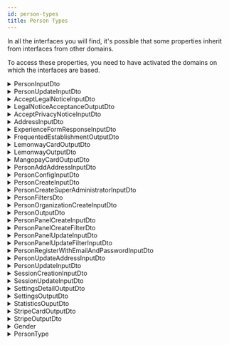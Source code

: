 ```yaml
---
id: person-types
title: Person Types
---
```


In all the interfaces you will find, it's possible that some properties inherit from interfaces from other domains.

To access these properties, you need to have activated the domains on which the interfaces are based.

<details>
 <summary>PersonInputDto</summary>

| Fields                       |                                   Type                                    | Description                                 |
| :--------------------------- | :-----------------------------------------------------------------------: | :------------------------------------------ |
| **id**                       |                                 `string`                                  | The id of the person                        |
| **uri**                      |                                 `string`                                  | The uri of the person                       |
| **consumerId**               |                                 `string`                                  | The consumerId of the person                |
| **firstName**                |                                 `string`                                  | The firstName of the person                 |
| **lastName**                 |                                 `string`                                  | The lastName of the person                  |
| **address**                  |                    [AddressInputDto](#addressinputdto)                    | The address of the person                   |
| **myAddresses**              |                  [AddressInputDto](#addressinputdto)`[]`                  | The registered addresses of the person      |
| **subscriptionLocation**     |                  [GeoCoordinatesDto](#geocoordinatesdto)                  | The subscription location of the person     |
| **phoneNumber**              |                                 `string`                                  | The phone number of the person              |
| **mobilePhoneNumber**        |                                 `string`                                  | The mobile phone number of the person       |
| **faxNumber**                |                                 `string`                                  | The fax number of the person                |
| **nationality**              |                                 `string`                                  | The nationality of the person               |
| **affiliation**              |   [PersonOrganizationCreateInputDto](#personorganizationcreateinputdto)   | The affiliation of the person               |
| **birthDate**                |                                `DateTime`                                 | The birth date of the person                |
| **email**                    |                                 `string`                                  | The email of the person                     |
| **gender**                   |                             [Gender](#gender)                             | The gender of the person                    |
| **latitude**                 |                                  `float`                                  | The latitude of the person                  |
| **longitude**                |                                  `float`                                  | The longitude of the person                 |
| **jobTitle**                 |                                 `string`                                  | The job title of the person                 |
| **enabled**                  |                                 `boolean`                                 | The status of the person ( true of false)   |
| **legalNotice**              |          [AcceptLegalNoticeInputDto](#acceptlegalnoticeinputdto)          | The legal notice status of the person       |
| **privacyNotive**            |        [AcceptPrivacyNoticeInputDto](#acceptprivacynoticeinputdto)        | The privacy notice status of the person     |
| **createdAt**                |                                 `string`                                  | The creation date of the person             |
| **updatedAt**                |                                 `string`                                  | The update of the person                    |
| **picture**                  |                     [ImageObjectDto](#imageobjectdto)                     | The picture of the person                   |
| **settings**                 |                  [SettingsOutputDto](#settingsoutputdto)                  | The settings of the person                  |
| **organizationFavorites**    |                                `string[]`                                 | The favorites organizations of the person   |
| **mangopayUserId**           |                                 `string`                                  | The MangoPay id of the person               |
| **mangopayWalletId**         |                                 `string`                                  | The MangoPay wallet id of the person        |
| **mangopayCards**            |            [MangopayCardOutputDto](#mangopaycardoutputdto)`[]`            | The MangoPay cards of the person            |
| **stripe**                   |                    [StripeOutputDto](#stripeoutputdto)                    | The stripe account of the person            |
| **lemonway**                 |                  [LemonwayOutputDto](#lemonwayoutputdto)                  | The lemonway account of the person          |
| **type**                     |                         [PersonType](#persontype)                         | The type of the person                      |
| **frequentedEstablishments** | [FrequentedEstablishmentOutputDto](#frequentedestablishmentoutputdto)`[]` | The frequented establishments by the person |
| **metadatas**                |                                 `string`                                  | The metadatas of the person                 |
| **statistics**               |                 [StatisticOutputDto](#statisticoutputdto)                 | The statistics of the person                |

</details>

<details>
 <summary>PersonUpdateInputDto</summary>

| Fields                |                                 Type                                  | Description                           |
| :-------------------- | :-------------------------------------------------------------------: | :------------------------------------ |
| **firstName**         |                               `string`                                | The first name of the person          |
| **lastName**          |                               `string`                                | The last name of the person           |
| **address**           |                  [AddressInputDto](#addressinputdto)                  | The address of the person             |
| **type**              |                       [PersonType](#persontype)                       | The type of the person                |
| **phoneNumber**       |                               `string`                                | The phone number of the person        |
| **mobilePhoneNumber** |                               `string`                                | The mobile phone number of the person |
| **faxNumber**         |                               `string`                                | The fax phone number of the person    |
| **nationality**       |                               `string`                                | The nationality of the person         |
| **affiliation**       | [PersonOrganizationCreateInputDto](#personorganizationcreateinputdto) | The mobile phone number of the person |
| **latitude**          |                                `float`                                | The latitude of the person            |
| **longitude**         |                                `float`                                | The latitude of the person            |
| **birthDate**         |                               `string`                                | The birth date of the person          |
| **email**             |                               `string`                                | The email of the person               |
| **gender**            |                           [Gender](#gender)                           | The gender of the person              |
| **jobTitle**          |                               `string`                                | The job title of the person           |
| **metadatas**         |                               `string`                                | The metadatas of the person           |
| **userProfileUri**    |                               `string`                                | The user profile uri of the person    |

</details>

<details>
 <summary>AcceptLegalNoticeInputDto</summary>

| Fields      |   Type   | Description                               |
| :---------- | :------: | :---------------------------------------- |
| **version** | `string` | The version of the legal notice to accept |

</details>

<details>
 <summary>LegalNoticeAcceptanceOutputDto</summary>

| Fields               |   Type   | Description                              |
| :------------------- | :------: | :--------------------------------------- |
| **version**          | `string` | The version of the accepted legal notice |
| **dateOfAcceptance** | `string` | The date of acceptance legal notice      |

</details>

<details>
 <summary>AcceptPrivacyNoticeInputDto</summary>

| Fields      |   Type   | Description                                 |
| :---------- | :------: | :------------------------------------------ |
| **version** | `string` | The version of the privacy notice to accept |

</details>

<details>
 <summary>AddressInputDto</summary>

| Fields                         |   Type   | Description                             |
| :----------------------------- | :------: | :-------------------------------------- |
| **id**                         | `string` | The id of the address                   |
| **country**                    | `string` | The country of the address              |
| **locality**                   | `string` | The locality of the address             |
| **region**                     | `string` | The region of the address               |
| **postalCode**                 | `string` | The postal code of the address          |
| **streetAddress**              | `string` | The street of the address               |
| **uri**                        | `string` | The uri of the address                  |
| **createdAt**                  | `string` | The creation date of the address        |
| **department**                 | `string` | The department of the address           |
| **complementaryStreetAddress** | `string` | The complementary street of the address |
| **name**                       | `string` | The name of the address                 |
| **originId**                   | `string` | The origin id of the address            |
| **latitude**                   | `float`  | The latitude of the address             |
| **longitude**                  | `float`  | The id of the address                   |

</details>

<details>
 <summary>ExperienceFormResponseInputDto</summary>

| Fields             |               Type                | Description                                              |
| :----------------- | :-------------------------------: | :------------------------------------------------------- |
| **startDate**      |             `string`              | The start date of the experience form response           |
| **endDate**        |             `string`              | The end date of the experience form response             |
| **travelingGroup** | [TravelingGroup](#travelinggroup) | The traveling group type of the experience form response |
| **activities**     |            `string[]`             | The activities linked on the experience form response    |

</details>

<details>
 <summary>FrequentedEstablishmentOutputDto</summary>

| Fields               |   Type   | Description                                           |
| :------------------- | :------: | :---------------------------------------------------- |
| **organizationId**   | `string` | The organization id of the frequented establishment   |
| **organizationName** | `string` | The organization name of the frequented establishment |
| **firstVisit**       | `string` | The first visit date of the frequented establishment  |
| **lastVisit**        | `string` | The last visit date of the frequented establishment   |
| **isCustomer**       | `string` | The customer status of the frequented establishment   |

</details>

<details>
 <summary>LemonwayCardOutputDto</summary>

| Fields                  |   Type    | Description                                   |
| :---------------------- | :-------: | :-------------------------------------------- |
| **id**                  | `string`  | The id of the Lemonway card                   |
| **transactionId**       | `string`  | The transaction id of the Lemonway card       |
| **is3DS**               | `boolean` | The 3DS status of the Lemonway card           |
| **country**             | `string`  | The registered country of the Lemonway card   |
| **authorizationNumber** | `string`  | The authorization number of the Lemonway card |
| **maskedNumber**        | `string`  | The masked number of the Lemonway card        |
| **type**                | `string`  | The type of the Lemonway card                 |
| **default**             | `boolean` | The default status of the Lemonway card       |

</details>

<details>
 <summary>LemonwayOutputDto</summary>

| Fields         |                        Type                         | Description                                  |
| :------------- | :-------------------------------------------------: | :------------------------------------------- |
| **customerId** |                      `string`                       | The customer id of the Lemonway account      |
| **cards**      | [LemonwayCardOutputDto](#lemonwaycardoutputdto)`[]` | The associated cards of the Lemonway account |

</details>

<details>
 <summary>MangopayCardOutputDto</summary>

| Fields             |   Type    | Description                                 |
| :----------------- | :-------: | :------------------------------------------ |
| **ExpirationDate** | `string`  | The expiration date of the Mangopay card    |
| **Alias**          | `string`  | The Alias of the Mangopay card              |
| **CardType**       | `string`  | The type of the Mangopay card               |
| **CardProvider**   | `string`  | The provider of the Mangopay card           |
| **Country**        | `string`  | The registered country of the Mangopay card |
| **Product**        | `string`  | The product of the Mangopay card            |
| **BankCode**       | `string`  | The bank code of the Mangopay card          |
| **Active**         | `boolean` | The active status of the Mangopay card      |
| **Currency**       | `string`  | The currency of the Mangopay card           |
| **Validity**       | `string`  | The validity of the Mangopay card           |
| **Id**             | `string`  | The id of the Mangopay card                 |
| **Tag**            | `string`  | The tag of the Mangopay card                |
| **CreationDate**   | `string`  | The creation date of the Mangopay card      |
| **FingerPrint**    | `string`  | The finger print of the Mangopay card       |
| **default**        | `boolean` | The default status of the Mangopay card     |

</details>

<details>
 <summary>PersonAddAddressInputDto</summary>

| Fields                         |            Type             | Description                                    |
| :----------------------------- | :-------------------------: | :--------------------------------------------- |
| **id**                         |          `string`           | The id of the address to add                   |
| **uri**                        |          `string`           | The uri of the address to add                  |
| **country**                    |          `string`           | The country of the address to add              |
| **locality**                   |          `string`           | The locality of the address to add             |
| **region**                     |          `string`           | The region of the address to add               |
| **department**                 |          `string`           | The department of the address to add           |
| **types**                      |         `string[]`          | The types of the address to add                |
| **postalCode**                 |          `string`           | The postal code of the address to add          |
| **streetAddress**              |          `string`           | The street of the address to add               |
| **complementaryStreetAddress** |          `string`           | The complementary street of the address to add |
| **name**                       |          `string`           | The name of the address to add                 |
| **originId**                   |          `string`           | The origin id of the address to add            |
| **latitude**                   |           `float`           | The latitude of the address to add             |
| **longitude**                  |           `float`           | The longitude of the address to add            |
| **consumerId**                 |          `string`           | The consumer id of the address to add          |
| **createdAt**                  |          `string`           | The creation date of the address to add        |
| **updatedAt**                  |          `string`           | The update date of the address to add          |
| **type**                       | [AccountType](#accounttype) | The type of the address to add                 |
| **isDefault**                  |          `boolean`          | The default status of the address to add       |

</details>

<details>
 <summary>PersonConfigInputDto</summary>

| Fields      |    Type    | Description               |
| :---------- | :--------: | :------------------------ |
| **configs** | `string[]` | The configs of the person |

</details>

<details>
 <summary>PersonCreateInputDto</summary>

| Fields                |                                 Type                                  | Description                                     |
| :-------------------- | :-------------------------------------------------------------------: | :---------------------------------------------- |
| **id**                |                               `string`                                | The id of the person to create                  |
| **firstName**         |                               `string`                                | The first name of the person to create          |
| **lastName**          |                               `string`                                | The id of the person to create                  |
| **address**           |                  [AddressInputDto](#addressinputdto)                  | The address of the person to create             |
| **phoneNumber**       |                               `string`                                | The phone number of the person to create        |
| **mobilePhoneNumber** |                               `string`                                | The mobile phone number of the person to create |
| **faxNumber**         |                               `string`                                | The fax number of the person to create          |
| **nationality**       |                               `string`                                | The nationality of the person to create         |
| **affiliation**       | [PersonOrganizationCreateInputDto](#personorganizationcreateinputdto) | The affiliation of the person to create         |
| **birthDate**         |                               `string`                                | The birth date of the person to create          |
| **email**             |                               `string`                                | The email of the person to create               |
| **gender**            |                           [Gender](#gender)                           | The gender of the person to create              |
| **jobTitle**          |                               `string`                                | The job title of the person to create           |

</details>

<details>
 <summary>PersonCreateSuperAdministratorInputDto</summary>

| Fields        |   Type   | Description                                         |
| :------------ | :------: | :-------------------------------------------------- |
| **id**        | `string` | The id of the super administrator to create         |
| **firstName** | `string` | The first name of the super administrator to create |
| **lastName**  | `string` | The last name of the super administrator to create  |
| **email**     | `string` | The email of the super administrator to create      |

</details>

<details>
 <summary>PersonFiltersDto</summary>

| Fields                        |                    Type                     | Description                                        |
| :---------------------------- | :-----------------------------------------: | :------------------------------------------------- |
| **id**                        |                  `string`                   | The person id to filter                            |
| **userId**                    |                  `string`                   | The person user id to filter                       |
| **q**                         |                  `string`                   | The person query to filter                         |
| **firstName**                 |                  `string`                   | The person first name to filter                    |
| **lastName**                  |                  `string`                   | The person last name to filter                     |
| **phoneNumber**               |                  `string`                   | The person phone number to filter                  |
| **mobilePhoneNumber**         |                  `string`                   | The person mobile phone number to filter           |
| **faxNumber**                 |                  `string`                   | The person fax number to filter                    |
| **nationality**               |                  `string`                   | The person nationality to filter                   |
| **uri**                       |                  `string`                   | The person uri to filter                           |
| **legalName**                 |                  `string`                   | The person legal name to filter                    |
| **location**                  |                   `mixed`                   | The person location to filter                      |
| **subOrganizations**          |                   `mixed`                   | The person sub organizations to filter             |
| **birthDate**                 |                  `string`                   | The person birth date to filter                    |
| **email**                     |                  `string`                   | The person email to filter                         |
| **gender**                    |              [Gender](#gender)              | The person gender to filter                        |
| **jobTitle**                  |                  `string`                   | The person job title to filter                     |
| **enabled**                   |                  `boolean`                  | The person account status to filter                |
| **createdAt**                 |                  `string`                   | The person creation date to filter                 |
| **updatedAt**                 |                  `string`                   | The person update date to filter                   |
| **analytics**                 |                  `string`                   | The person analytics to filter                     |
| **noFrequentedEstablishment** |                  `string`                   | The person not frequenting establishment to filter |
| **type**                      |          [PersonType](#persontype)          | The person type to filter                          |
| **sort**                      | `Sort<`[PersonInputDto](#personinputdto)`>` | The person sorting status                          |

</details>

<details>
 <summary>PersonOrganizationCreateInputDto</summary>

| Fields               |                Type                 | Description                                                |
| :------------------- | :---------------------------------: | :--------------------------------------------------------- |
| **id**               |              `string`               | The id of the person organization to create                |
| **uri**              |              `string`               | The uri of the person organization to create               |
| **legalName**        |              `string`               | The legal name of the person organization to create        |
| **location**         | [AddressInputDto](#addressinputdto) | The address of the person organization to create           |
| **subOrganizations** |             `string[]`              | The sub organizations of the person organization to create |

</details>

<details>
 <summary>PersonOutputDto</summary>

| Fields                       |                                   Type                                    | Description                                          |
| :--------------------------- | :-----------------------------------------------------------------------: | :--------------------------------------------------- |
| **id**                       |                                 `string`                                  | The id of the outputed person                        |
| **uri**                      |                                 `string`                                  | The uri of the outputed person                       |
| **consumerId**               |                                 `string`                                  | The consumer id of the outputed person               |
| **userId**                   |                                 `string`                                  | The user id of the outputed person                   |
| **firstName**                |                                 `string`                                  | The first name of the outputed person                |
| **lastName**                 |                                 `string`                                  | The last name of the outputed person                 |
| **address**                  |                     [PlaceOutputDto](#placeoutputdto)                     | The address of the outputed person                   |
| **myAddresses**              |                   [PlaceOutputDto](#placeoutputdto)`[]`                   | The addresses of the outputed person                 |
| **subscriptionLocation**     |                   [AddressOutputDto](#addressoutputdto)                   | The subcription location of the outputed person      |
| **phoneNumber**              |                                 `string`                                  | The phone number of the outputed person              |
| **mobilePhoneNumber**        |                                 `string`                                  | The mobile phone number of the outputed person       |
| **faxNumber**                |                                 `string`                                  | The fax number of the outputed person                |
| **nationality**              |                                 `string`                                  | The nationality of the outputed person               |
| **birthDate**                |                                 `string`                                  | The birth date of the outputed person                |
| **email**                    |                                 `string`                                  | The email of the outputed person                     |
| **gender**                   |                             [Gender](#gender)                             | The gender of the outputed person                    |
| **latitude**                 |                                  `float`                                  | The latitude of the outputed person                  |
| **longitude**                |                                  `float`                                  | The longitude of the outputed person                 |
| **jobTitle**                 |                                 `string`                                  | The job title of the outputed person                 |
| **enabled**                  |                                 `boolean`                                 | The status of the outputed person                    |
| **legalNotice**              |     [LegalNoticeAcceptanceOutputDto](#legalnoticeacceptanceoutputdto)     | The legal notice of the outputed person              |
| **privacyNotice**            |     [LegalNoticeAcceptanceOutputDto](#legalnoticeacceptanceoutputdto)     | The privacy notice of the outputed person            |
| **createdAt**                |                                 `string`                                  | The creation date of the outputed person             |
| **updatedAt**                |                                 `string`                                  | The update date of the outputed person               |
| **settings**                 |                  [SettingsOutputDto](#settingsoutputdto)                  | The settings of the outputed person                  |
| **organizationFavorites**    |                                `string[]`                                 | The favorites organizations of the outputed person   |
| **mangopayUserId**           |                                 `string`                                  | The MangoPay id of the outputed person               |
| **mangopayWalletId**         |                                 `string`                                  | The MangoPay wallet id of the outputed person        |
| **mangopayCards**            |            [MangopayCardOutputDto](#mangopaycardoutputdto)`[]`            | The MangoPay cards of the outputed person            |
| **stripe**                   |                    [StripeOutputDto](#stripeoutputdto)                    | The stripe account of the outputed person            |
| **lemonway**                 |                  [LemonwayOutputDto](#lemonwayoutputdto)                  | The lemonway account of the outputed person          |
| **type**                     |                         [PersonType](#persontype)                         | The type of the outputed person                      |
| **frequentedEstablishments** | [FrequentedEstablishmentOutputDto](#frequentedestablishmentoutputdto)`[]` | The frequented establishments of the outputed person |
| **metadatas**                |                                 `string`                                  | The metadatas of the outputed person                 |
| **statistics**               |                 [StatisticOutputDto](#statisticoutputdto)                 | The statistics of the outputed person                |

</details>

<details>
 <summary>PersonPanelCreateInputDto</summary>

| Fields      |                           Type                            | Description                               |
| :---------- | :-------------------------------------------------------: | :---------------------------------------- |
| **id**      |                         `string`                          | The id of the person panel to create      |
| **name**    |                         `string`                          | The name of the person panel to create    |
| **filters** | [PersonPanelCreateFilterDto](#personpanelcreatefilterdto) | The filters of the person panel to create |

</details>

<details>
 <summary>PersonPanelCreateFilterDto</summary>

| Fields    |   Type   | Description                          |
| :-------- | :------: | :----------------------------------- |
| **name**  | `string` | The name of the person panel filter  |
| **value** | `string` | The value of the person panel filter |

</details>

<details>
 <summary>PersonPanelUpdateInputDto</summary>

| Fields      |                                  Type                                   | Description                               |
| :---------- | :---------------------------------------------------------------------: | :---------------------------------------- |
| **name**    |                                `string`                                 | The name of the person panel to update    |
| **filters** | [PersonPanelUpdateFilterInputDto](#personpanelupdatefilterinputdto)`[]` | The filters of the person panel to update |

</details>

<details>
 <summary>PersonPanelUpdateFilterInputDto</summary>

| Fields    |   Type   | Description                                  |
| :-------- | :------: | :------------------------------------------- |
| **name**  | `string` | The name of the person panel filter updated  |
| **value** | `string` | The value of the person panel filter updated |

</details>

<details>
 <summary>PersonRegisterWithEmailAndPasswordInputDto</summary>

| Fields              |                Type                 | Description                                                                 |
| :------------------ | :---------------------------------: | :-------------------------------------------------------------------------- |
| **id**              |              `string`               | The id of the person to register with email and password                    |
| **firstName**       |              `string`               | The first name of the person to register with email and password            |
| **lastName**        |              `string`               | The last name of the person to register with email and password             |
| **address**         | [AddressInputDto](#addressinputdto) | The address of the person to register with email and password               |
| **phoneNumber**     |              `string`               | The phone number of the person to register with email and password          |
| **birthDate**       |              `string`               | The birth date of the person to register with email and password            |
| **email**           |              `string`               | The email of the person to register with email and password                 |
| **password**        |              `string`               | The password of the person to register with email and password              |
| **confirmPassword** |              `string`               | The password confirmation of the person to register with email and password |

</details>

<details>
 <summary>PersonUpdateAddressInputDto</summary>

| Fields                         |            Type             | Description                                                      |
| :----------------------------- | :-------------------------: | :--------------------------------------------------------------- |
| **id**                         |          `string`           | The id of the person address to update                           |
| **uri**                        |          `string`           | The uri of the person address to update                          |
| **country**                    |          `string`           | The country of the person address to update                      |
| **locality**                   |          `string`           | The locality of the person address to update                     |
| **region**                     |          `string`           | The region of the person address to update                       |
| **department**                 |          `string`           | The department of the person address to update                   |
| **types**                      |         `string[]`          | The types of the person address to update                        |
| **postalCode**                 |          `string`           | The postal code of the person address to update                  |
| **streetAddress**              |          `string`           | The street address of the person address to update               |
| **complementaryStreetAddress** |          `string`           | The complementary street address of the person address to update |
| **name**                       |          `string`           | The address name of the person address to update                 |
| **originId**                   |          `string`           | The origin id of the person address to update                    |
| **latitude**                   |           `float`           | The latitude of the person address to update                     |
| **longitude**                  |           `float`           | The longitude of the person address to update                    |
| **consumerId**                 |          `string`           | The consumer id of the person address to update                  |
| **createdAt**                  |          `string`           | The creation date of the person address to update                |
| **updatedAt**                  |          `string`           | The update date of the person address to update                  |
| **type**                       | [AccountType](#accounttype) | The account type of the person address to update                 |
| **isDefault**                  |          `boolean`          | The default status of the person address to update               |
| **googleToken**                |          `string`           | The google token of the person address to update                 |

</details>

<details>
 <summary>PersonUpdateInputDto</summary>

| Fields                |                                 Type                                  | Description                                     |
| :-------------------- | :-------------------------------------------------------------------: | :---------------------------------------------- |
| **fistName**          |                               `string`                                | The first name of the person to update          |
| **lastName**          |                               `string`                                | The last name of the person to update           |
| **address**           |                  [AddressInputDto](#addressinputdto)                  | The address of the person to update             |
| **type**              |                       [PersonType](#persontype)                       | The type of the person to update                |
| **phoneNumber**       |                               `string`                                | The phone number of the person to update        |
| **mobilePhoneNumber** |                               `string`                                | The mobile phoen number of the person to update |
| **faxNumber**         |                               `string`                                | The fax number of the person to update          |
| **nationality**       |                               `string`                                | The nationality of the person to update         |
| **affiliation**       | [PersonOrganizationCreateInputDto](#personorganizationcreateinputdto) | The affiliation of the person to update         |
| **latitude**          |                                `float`                                | The latitude of the person to update            |
| **longitude**         |                                `float`                                | The longitude of the person to update           |
| **birthDate**         |                               `string`                                | The birth date of the person to update          |
| **email**             |                               `string`                                | The email of the person to update               |
| **gender**            |                           [Gender](#gender)                           | The gender of the person to update              |
| **jobTitle**          |                               `string`                                | The job title of the person to update           |
| **metadatas**         |                               `string`                                | The metadatas of the person to update           |
| **userProfileUri**    |                               `string`                                | The user profile uri of the person to update    |

</details>

<details>
 <summary>SessionCreationInputDto</summary>

| Fields                     |    Type    | Description                                            |
| :------------------------- | :--------: | :----------------------------------------------------- |
| **ipAddress**              |  `string`  | The ip address of the session to create                |
| **favoritesSites**         | `string[]` | The favorites sites of the session to create           |
| **exprienceFormResponses** |  `string`  | The experience form responses of the session to create |
| **mapFilters**             | `string[]` | The map filters of the session to create               |
| **disabilityConditions**   | `string[]` | The disability conditions of the session to create     |
| **favoriteTransportModes** | `string[]` | The favorite transport modes of the session to create  |
| **alertsDiscarded**        | `string[]` | The alerts discarded of the session to create          |
| **location**               | `string[]` | The location of the session to create                  |

</details>

<details>
 <summary>SessionUpdateInputDto</summary>

| Fields                     |    Type    | Description                                            |
| :------------------------- | :--------: | :----------------------------------------------------- |
| **favoritesSites**         | `string[]` | The favorites sites of the session to update           |
| **ipAddress**              |  `string`  | The ip address of the session to update                |
| **exprienceFormResponses** |  `string`  | The experience form responses of the session to update |
| **mapFilters**             | `string[]` | The map filters of the session to update               |
| **disabilityConditions**   | `string[]` | The disability conditions of the session to update     |
| **favoriteTransportModes** | `string[]` | The favorite transport modes of the session to update  |
| **alertsDiscarded**        | `string[]` | The alerts discarded of the session to update          |
| **location**               | `string[]` | The location of the session to update                  |
| **keywords**               | `string[]` | The keywords of the session to update                  |

</details>

<details>
 <summary>SettingsDetailOutputDto</summary>

| Fields          |   Type    | Description                                          |
| :-------------- | :-------: | :--------------------------------------------------- |
| **emailEnable** | `boolean` | The email notification status of the settings detail |
| **smsEnable**   | `boolean` | The sms notification status of the settings detail   |
| **pushEnable**  | `boolean` | The push notification status of the settings detail  |

</details>

<details>
 <summary>SettingsOutputDto</summary>

| Fields            |                        Type                         | Description                                |
| :---------------- | :-------------------------------------------------: | :----------------------------------------- |
| **notifications** | [SettingsDetailOutputDto](#settingsdetailoutputdto) | The notifications status from the settings |

</details>

<details>
 <summary>StatisticsOuputDto</summary>

| Fields                       |                                   Type                                    | Description                                          |
| :--------------------------- | :-----------------------------------------------------------------------: | :--------------------------------------------------- |
| **lastVisit**                |                                 `string`                                  | The last visit of the user statistics                |
| **firstVisit**               |                                 `string`                                  | The first visit of the user statistics               |
| **totalVisit**               |                                  `float`                                  | The total visit of the user statistics               |
| **amountLastOrder**          |                                  `float`                                  | The last order amount of the user statistics         |
| **amountTotalOrder**         |                                  `float`                                  | The total order amount of the user statistics        |
| **frequentedEstablishments** | [FrequentedEstablishmentOutputDto](#frequentedestablishmentoutputdto)`[]` | The frequented establishments of the user statistics |
| **loyalCustomer**            |                                 `boolean`                                 | The loyal customer status of the user statistics     |

</details>

<details>
 <summary>StripeCardOutputDto</summary>

| Fields                  |   Type    | Description                                |
| :---------------------- | :-------: | :----------------------------------------- |
| **id**                  | `string`  | The id of the stripe card                  |
| **object**              | `string`  | The object of the stripe card              |
| **address_city**        | `string`  | The address city of the stripe card        |
| **address_country**     | `string`  | The address country of the stripe card     |
| **address_line1**       | `string`  | The address line1 of the stripe card       |
| **address_line2**       | `string`  | The address line2 of the stripe card       |
| **address_state**       | `string`  | The address state of the stripe card       |
| **address_zip**         | `string`  | The address zip of the stripe card         |
| **address_zip_check**   | `string`  | The address zip check of the stripe card   |
| **brand**               | `string`  | The brand of the stripe card               |
| **country**             | `string`  | The country of the stripe card             |
| **customer**            | `string`  | The customer of the stripe card            |
| **cvc_check**           | `string`  | The cvc check of the stripe card           |
| **dynamic_last4**       | `string`  | The dynamic last4 of the stripe card       |
| **exp_month**           | `string`  | The exp month of the stripe card           |
| **exp_year**            | `string`  | The exp year of the stripe card            |
| **fingerprint**         | `string`  | The fingerprint of the stripe card         |
| **funding**             | `string`  | The funding of the stripe card             |
| **last4**               | `string`  | The last4 of the stripe card               |
| **metadata**            |  `array`  | The metadata of the stripe card            |
| **name**                | `string`  | The name of the stripe card                |
| **tokenization_method** | `string`  | The tokenization method of the stripe card |
| **default**             | `boolean` | The default status of the stripe card      |

</details>

<details>
 <summary>StripeOutputDto</summary>

| Fields         |                      Type                       | Description                     |
| :------------- | :---------------------------------------------: | :------------------------------ |
| **customerId** |                    `string`                     | The id of the stripe account    |
| **cards**      | [StripeCardOutputDto](#stripecardoutputdto)`[]` | The cards of the stripe account |

</details>

<details>
 <summary>Gender</summary>

| Value     |   Type   |
| :-------- | :------: |
| **MAN**   | `string` |
| **WOMAN** | `string` |
| **OTHER** | `string` |
| **NSP**   | `string` |

</details>

<details>
 <summary>PersonType</summary>

| Value        |   Type   |
| :----------- | :------: |
| **DEFAULT**  | `string` |
| **EMPLOYEE** | `string` |
| **FOUNDER**  | `string` |
| **ADMIN**    | `string` |

</details>
